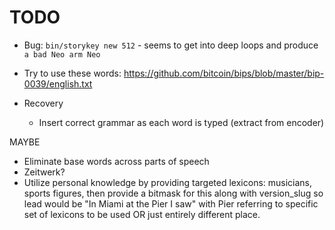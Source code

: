 # TODO

* Bug: `bin/storykey new 512` - seems to get into deep loops and produce `a bad Neo arm Neo`

* Try to use these words: https://github.com/bitcoin/bips/blob/master/bip-0039/english.txt

* Recovery
  * Insert correct grammar as each word is typed (extract from encoder)

MAYBE
* Eliminate base words across parts of speech
* Zeitwerk?
* Utilize personal knowledge by providing targeted lexicons: musicians, sports figures, then provide a bitmask for this along with version_slug so lead would be "In Miami at the Pier I saw" with Pier referring to specific set of lexicons to be used OR just entirely different place.
